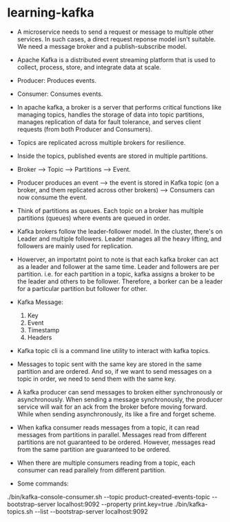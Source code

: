 # learning-kafka
- A microservice needs to send a request or message to multiple other services. In such cases, a direct request reponse model isn't suitable. We need a message broker and a publish-subscribe model.

- Apache Kafka is a distributed event streaming platform that is used to collect, process, store, and integrate data at scale.
- Producer: Produces events.
- Consumer: Consumes events.
- In apache kafka, a broker is a server that performs critical functions like managing topics, handles the storage of data into
topic partitions, manages replication of data for fault tolerance, and serves client requests (from both Producer and Consumers).
- Topics are replicated across multiple brokers for resilience.
- Inside the topics, published events are stored in multiple partitions.
- Broker --> Topic --> Partitions --> Event.
- Producer produces an event --> the event is stored in Kafka topic (on a broker, and them replicated across other brokers) --> Consumers can now consume the event.
- Think of partitions as queues. Each topic on a broker has multiple partitions (queues) where events are queued in order.
- Kafka brokers follow the leader-follower model. In the cluster, there's on Leader and multiple followers. Leader manages
all the heavy lifting, and followers are mainly used for replication.
- Howerver, an importatnt point to note is that each kafka broker can act as a leader and follower at the same time. Leader and followers are per partition. i.e. for each partition in a topic, kafka assigns a broker to be the leader and others to be follower. Therefore, a borker can be a leader for a particular partition but follower for other.

- Kafka Message:
	1. Key
	2. Event
	3. Timestamp
	4. Headers

- Kafka topic cli is a command line utility to interact with kafka topics.
- Messages to topic sent with the same key are stored in the same partition and are ordered. And so,
if we want to send messages on a topic in order, we need to send them with the same key.

- A kafka producer can send messages to broken either synchronously or asynchronously. When sending a message synchronously, the producer service will wait for an ack from the broker before moving forward. While when sending asynchronously, its like a fire and forget scheme.

- When kafka consumer reads messages from a topic, it can read messages from partitions in parallel.
  Messages read from different partitions are not guaranteed to be ordered. However, messages
  read from the same partition are guaranteed to be ordered.

- When there are multiple consumers reading from a topic, each consumer can read
  parallely from different partition.

- Some commands:

./bin/kafka-console-consumer.sh --topic product-created-events-topic --bootstrap-server localhost:9092 --property print.key=true
./bin/kafka-topics.sh --list --bootstrap-server localhost:9092

